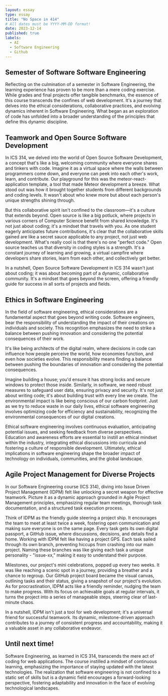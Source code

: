 ```yaml
---
layout: essay
type: essay
title: "No Space in 414"
# All dates must be YYYY-MM-DD format!
date: 2023-12-14
published: true
labels:
  - AI
  - Software Engineering
  - Github
---
```


## Semester of Software Software Engineering
Reflecting on the culmination of a semester in Software Engineering, the learning experience has proven to be more than a mere coding exercise. While grades and final projects offer tangible benchmarks, the essence of this course transcends the confines of web development. It's a journey that delves into the ethical considerations, collaborative practices, and evolving dynamics inherent in Software Engineering. What began as an exploration of code has unfolded into a broader understanding of the principles that define this dynamic discipline.

## Teamwork and Open Source Software Development
In ICS 314, we delved into the world of Open Source Software Development, a concept that's like a big, welcoming community where everyone shares and tinkers with code. Imagine it as a virtual space where the walls between programmers come down, and everyone can peek into each other's work, learn, and contribute. Our playground for this was the meteor-react-application template, a tool that made Meteor development a breeze. What stood out was how it brought together students from different backgrounds and coding levels. It wasn't about who knew more but about each person's unique strengths shining through.

But this collaborative spirit isn't confined to the classroom—it's a culture that extends beyond. Open source is like a big potluck, where projects in various corners of Computer Science benefit from shared knowledge. It's not just about coding; it's a mindset that travels with you. As one student eagerly anticipates future contributions, it's clear that the collaborative skills gained are like a secret sauce applicable to any project, not just web development. What's really cool is that there's no one "perfect code." Open source teaches us that diversity in coding styles is a strength. It's a constant journey of learning and growing, a virtual campfire where developers share stories, learn from each other, and collectively get better.

In a nutshell, Open Source Software Development in ICS 314 wasn't just about coding; it was about becoming part of a dynamic, collaborative community. It's a mindset that goes beyond the screen, offering a friendly guide for success in all sorts of projects and fields.

## Ethics in Software Engineering
In the field of software engineering, ethical considerations are a fundamental aspect that goes beyond writing code. Software engineers, bear the responsibility of understanding the impact of their creations on individuals and society. This recognition emphasizes the need to strike a balance between pushing innovation and considering the potential consequences of their work.

It's like being architects of the digital realm, where decisions in code can influence how people perceive the world, how economies function, and even how societies evolve. This responsibility means finding a balance between pushing the boundaries of innovation and considering the potential consequences.

Imagine building a house; you'd ensure it has strong locks and secure windows to protect those inside. Similarly, in software, we need robust measures to safeguard user data, ensuring privacy and security. It's not just about writing code; it's about building trust with every line we create. The environmental impact is like being conscious of our carbon footprint. Just as we try to reduce waste in our daily lives, ethical software engineering involves optimizing code for efficiency and sustainability, recognizing the environmental consequences of our digital creations. 

Ethical software engineering involves continuous evaluation, anticipating potential issues, and seeking feedback from diverse perspectives. Education and awareness efforts are essential to instill an ethical mindset within the industry, integrating ethical discussions into curricula and fostering a culture of responsible development. Ultimately, ethical implications in software engineering shape the broader impact of technology on individuals, communities, and the global landscape.

## Agile Project Management for Diverse Projects

In our Software Engineering course (ICS 314), diving into Issue Driven Project Management (IDPM) felt like unlocking a secret weapon for effective teamwork. Picture it as a dynamic approach grounded in Agile Project Management principles, emphasizing regular team meetings, thorough task documentation, and a structured task execution process.

Think of IDPM as the friendly guide steering a project ship. It encourages the team to meet at least twice a week, fostering open communication and making sure everyone is on the same page. Every task gets its own digital passport, a GitHub issue, where discussions, decisions, and details find a home. Working with IDPM felt like having a project GPS. Each task sailed through its own branch, preventing hiccups from crashing into our main project. Naming these branches was like giving each task a unique personality - "issue-xx," making it easy to understand their purpose.

Milestones, our project's mini celebrations, popped up every two weeks. It was like reaching a scenic spot in a journey, providing a breather and a chance to regroup. Our GitHub project board became the visual canvas, outlining tasks and their status, giving a snapshot of our project's evolution. As for procrastination, IDPM acts like a friendly reminder, nudging the team to make progress. With its focus on achievable goals at regular intervals, it turns the project into a series of manageable steps, steering clear of last-minute chaos.

In a nutshell, IDPM isn't just a tool for web development; it's a universal friend for successful teamwork. Its dynamic, milestone-driven approach contributes to a journey of consistent progress and accountability, making it a valuable asset in any collaborative endeavor.

## Until next time!
Software Engineering, as learned in ICS 314, transcends the mere act of coding for web applications. The course instilled a mindset of continuous learning, emphasizing the importance of staying updated with the latest technologies. The realization that software engineering is not confined to a static set of skills but is a dynamic field encourages a forward-looking perspective, fostering adaptability and innovation in the face of evolving technological landscapes.
